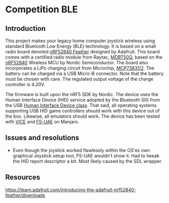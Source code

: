 # Competition BLE
## Introduction
This project makes your legacy home computer joystick wireless using standard Bluetooth Low Energy (BLE) technology. It is based on a small radio board denoted [nRF52840 Feather](https://learn.adafruit.com/introducing-the-adafruit-nrf52840-feather/overview) designed by Adafruit.
This board comes with a certified radio module from Raytac, [MDBT50Q](https://www.raytac.com/product/ins.php?index_id=24), based on the [nRF52840](https://www.nordicsemi.com/Products/nRF52840) Wireless MCU by Nordic Semiconductor.
The board also incorporates a LiPo charging circuit from Microchip, [MCP73831/2](https://www.microchip.com/en-us/product/mcp73831). The battery can be charged via a USB Micro-B connector. Note that the battery must be chosen with care. The regulated output voltage of the charge controller is 4.20V.

The firmware is built upon the nRF5 SDK by Nordic. The device uses the Human Interface Device (HID) service adopted by the Bluetooth SIG from the USB [Human Interface Device class](https://www.usb.org/document-library/device-class-definition-hid-111). That said, all operating systems supporting USB HID game controllers should work with this device out of the box.
Likewise, all emulators should work. The device has been tested with [VICE](https://vice-emu.sourceforge.io) and [FS-UAE](https://fs-uae.net) on Manjaro.

## Issues and resolutions
* Even though the joystick worked flawlessly within the OS'es own graphical Joystick setup tool, FS-UAE wouldn't show it. Had to tweak the HID report descriptor a bit. Most likely caused by the SDL wrapper.

## Resources
https://learn.adafruit.com/introducing-the-adafruit-nrf52840-feather/downloads
